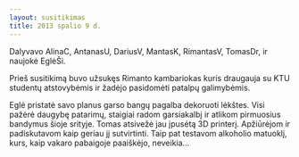 ```yaml
---
layout: susitikimas
title: 2013 spalio 9 d.
---
```

Dalyvavo AlinaC, AntanasU, DariusV, MantasK, RimantasV, TomasDr, ir naujokė EglėŠi.

Prieš susitikimą buvo užsukęs Rimanto kambariokas kuris draugauja su KTU studentų atstovybėmis ir žadėjo pasidomėti patalpų galimybėmis.

Eglė pristatė savo planus garso bangų pagalba dekoruoti lėkštes. Visi pažėrė daugybę patarimų, staigiai radom garsiakalbį ir atlikom pirmuosius bandymus šioje srityje.
Tomas atsivežė jau įpusėtą 3D printerį. Apžiūrėjom ir padiskutavom kaip geriau jį sutvirtinti.
Taip pat testavom alkoholio matuoklį, kurs, kaip vakaro pabaigoje paaiškėjo, neveikia...

